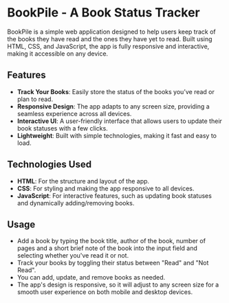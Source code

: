 # BookPile - A Book Status Tracker

BookPile is a simple web application designed to help users keep track of the books they have read and the ones they have yet to read. Built using HTML, CSS, and JavaScript, the app is fully responsive and interactive, making it accessible on any device.

## Features
- **Track Your Books**: Easily store the status of the books you’ve read or plan to read.
- **Responsive Design**: The app adapts to any screen size, providing a seamless experience across all devices.
- **Interactive UI**: A user-friendly interface that allows users to update their book statuses with a few clicks.
- **Lightweight**: Built with simple technologies, making it fast and easy to load.

## Technologies Used
- **HTML**: For the structure and layout of the app.
- **CSS**: For styling and making the app responsive to all devices.
- **JavaScript**: For interactive features, such as updating book statuses and dynamically adding/removing books.


## Usage

- Add a book by typing the book title, author of the book, number of pages and a short brief note of the book into the input field and selecting whether you've read it or not.
- Track your books by toggling their status between "Read" and "Not Read".
- You can add, update, and remove books as needed.
- The app's design is responsive, so it will adjust to any screen size for a smooth user experience on both mobile and desktop devices.



